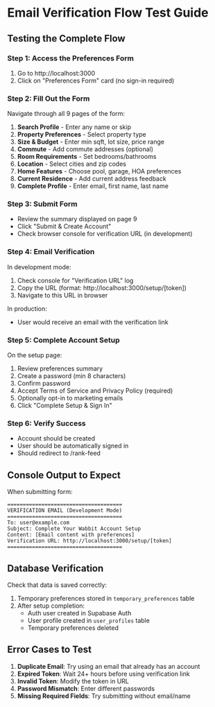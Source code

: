 # Email Verification Flow Test Guide

## Testing the Complete Flow

### Step 1: Access the Preferences Form
1. Go to http://localhost:3000
2. Click on "Preferences Form" card (no sign-in required)

### Step 2: Fill Out the Form
Navigate through all 9 pages of the form:
1. **Search Profile** - Enter any name or skip
2. **Property Preferences** - Select property type
3. **Size & Budget** - Enter min sqft, lot size, price range
4. **Commute** - Add commute addresses (optional)
5. **Room Requirements** - Set bedrooms/bathrooms
6. **Location** - Select cities and zip codes
7. **Home Features** - Choose pool, garage, HOA preferences
8. **Current Residence** - Add current address feedback
9. **Complete Profile** - Enter email, first name, last name

### Step 3: Submit Form
- Review the summary displayed on page 9
- Click "Submit & Create Account"
- Check browser console for verification URL (in development)

### Step 4: Email Verification
In development mode:
1. Check console for "Verification URL" log
2. Copy the URL (format: http://localhost:3000/setup/[token])
3. Navigate to this URL in browser

In production:
- User would receive an email with the verification link

### Step 5: Complete Account Setup
On the setup page:
1. Review preferences summary
2. Create a password (min 8 characters)
3. Confirm password
4. Accept Terms of Service and Privacy Policy (required)
5. Optionally opt-in to marketing emails
6. Click "Complete Setup & Sign In"

### Step 6: Verify Success
- Account should be created
- User should be automatically signed in
- Should redirect to /rank-feed

## Console Output to Expect

When submitting form:
```
=====================================
VERIFICATION EMAIL (Development Mode)
=====================================
To: user@example.com
Subject: Complete Your Wabbit Account Setup
Content: [Email content with preferences]
Verification URL: http://localhost:3000/setup/[token]
=====================================
```

## Database Verification

Check that data is saved correctly:
1. Temporary preferences stored in `temporary_preferences` table
2. After setup completion:
   - Auth user created in Supabase Auth
   - User profile created in `user_profiles` table
   - Temporary preferences deleted

## Error Cases to Test

1. **Duplicate Email**: Try using an email that already has an account
2. **Expired Token**: Wait 24+ hours before using verification link
3. **Invalid Token**: Modify the token in URL
4. **Password Mismatch**: Enter different passwords
5. **Missing Required Fields**: Try submitting without email/name